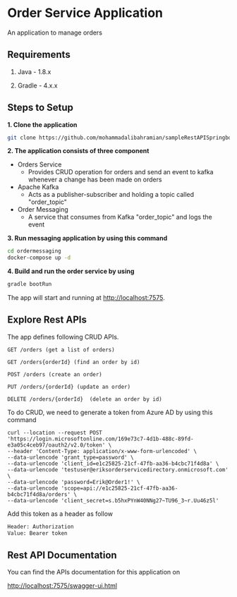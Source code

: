 # Order Service Application

An application to manage orders

## Requirements

1. Java - 1.8.x

2. Gradle - 4.x.x


## Steps to Setup

**1. Clone the application**

```bash
git clone https://github.com/mohammadalibahramian/sampleRestAPISpringbootAngularJsSwagger.git
```
**2. The application consists of three component**

- Orders Service
    * Provides CRUD operation for orders and send an event to kafka whenever a change has been made on orders
- Apache Kafka
    * Acts as a publisher-subscriber and holding a topic called "order_topic"
- Order Messaging
    * A service that consumes from Kafka "order_topic" and logs the event
    

**3. Run messaging application by using this command**
```bash
cd ordermessaging
docker-compose up -d
```

**4. Build and run the order service by using**


```bash
gradle bootRun
```

The app will start and running at <http://localhost:7575>.

## Explore Rest APIs

The app defines following CRUD APIs.

    GET /orders (get a list of orders)
    
    GET /orders{orderId} (find an order by id)

    POST /orders (create an order)
    
    PUT /orders/{orderId} (update an order)

    DELETE /orders/{orderId}  (delete an order by id)
    
To do CRUD, we need to generate a token from Azure AD by using this command

```shell
curl --location --request POST 'https://login.microsoftonline.com/169e73c7-4d1b-488c-89fd-e3a05c4ceb97/oauth2/v2.0/token' \
--header 'Content-Type: application/x-www-form-urlencoded' \
--data-urlencode 'grant_type=password' \
--data-urlencode 'client_id=e1c25825-21cf-47fb-aa36-b4cbc71f4d8a' \
--data-urlencode 'testuser@eriksorderservicedirectory.onmicrosoft.com' \
--data-urlencode 'password=Erik@Order1!' \
--data-urlencode 'scope=api://e1c25825-21cf-47fb-aa36-b4cbc71f4d8a/orders' \
--data-urlencode 'client_secret=s.b5hxPYnW40NNg27~TU96_3~r.Uu46z5l'
```
Add this token as a header as follow

```bash
Header: Authorization
Value: Bearer token 
```


## Rest API Documentation

You can find the APIs documentation for this application on 

<http://localhost:7575/swagger-ui.html>


